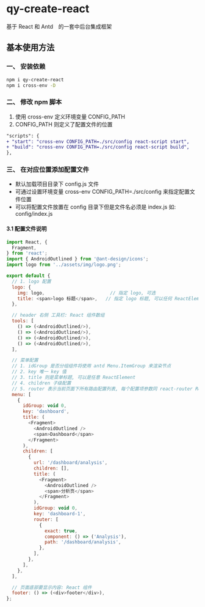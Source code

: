# qy-create-react

基于 React 和 Antd　的一套中后台集成框架

## 基本使用方法

### 一、 安装依赖

```sh
npm i qy-create-react
npm i cross-env -D
```

### 二、 修改 npm 脚本

1. 使用 cross-env 定义环境变量 CONFIG_PATH
2. CONFIG_PATH 则定义了配置文件的位置

```diff
"scripts": {
+ "start": "cross-env CONFIG_PATH=./src/config react-script start",
+ "build": "cross-env CONFIG_PATH=./src/config react-script build",
},
```

### 三、 在对应位置添加配置文件

- 默认加载项目目录下 config.js 文件
- 可通过设置环境变量 cross-env CONFIG_PATH=./src/config 来指定配置文件位置
- 可以将配置文件放置在 config 目录下但是文件名必须是 index.js 如: config/index.js

#### 3.1 配置文件说明


```js
import React, {
  Fragment,
} from 'react';
import { AndroidOutlined } from '@ant-design/icons';
import logo from '../assets/img/logo.png';

export default {
  // 1. logo 配置
  logo: {
    img: logo,                        // 指定 logo, 可选
    title: <span>logo 标题</span>,   // 指定 logo 标题, 可以任何 ReactElement
  },

  // header 右侧 工具栏: React 组件数组
  tools: [
    () => (<AndroidOutlined/>),
    () => (<AndroidOutlined/>),
    () => (<AndroidOutlined/>),
    () => (<AndroidOutlined/>),
  ],

  // 菜单配置
  // 1. idGroup 是否分组组件将使用 antd Menu.ItemGroup 来渲染节点
  // 2. key 唯一 key 值
  // 3. title 则是菜单标题, 可以是任意 ReactElement
  // 4. children 子级配置
  // 5. router 表示当前页面下所有路由配置列表, 每个配置项参数同 react-router Route 组件参数
  menu: [
    {
      idGroup: void 0,
      key: 'dashboard',
      title: (
        <Fragment>
          <AndroidOutlined />
          <span>Dashboard</span>
        </Fragment>
      ),
      children: [
        {
          url: '/dashboard/analysis',
          children: [],
          title: (
            <Fragment>
              <AndroidOutlined />
              <span>分析页</span>
            </Fragment>
          ),
          idGroup: void 0,
          key: 'dashboard-1',
          router: [
            {
              exact: true,
              component: () => ('Analysis'),
              path: '/dashboard/analysis',
            },
          ],
        },
      ],
    },
  ],

  // 页面底部要显示内容: React 组件
  footer: () => (<div>footer</div>),
};

```
